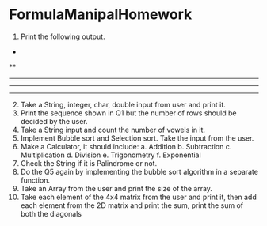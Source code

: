 # FormulaManipalHomework
1. Print the following output.
*
**
***
****
*****
2. Take a String, integer, char, double input from user and print it.
3. Print the sequence shown in Q1 but the number of rows should be decided by the user.
4. Take a String input and count the number of vowels in it.
5. Implement Bubble sort and Selection sort. Take the input from the user.
6. Make a Calculator, it should include:
a. Addition
b. Subtraction
c. Multiplication
d. Division
e. Trigonometry
f. Exponential
7. Check the String if it is Palindrome or not.
8. Do the Q5 again by implementing the bubble sort algorithm in a separate function.
9. Take an Array from the user and print the size of the array.
10. Take each element of the 4x4 matrix from the user and print it, then add each element
from the 2D matrix and print the sum, print the sum of both the diagonals




